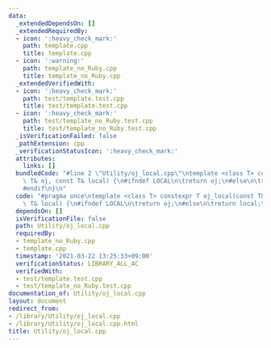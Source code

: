 ```yaml
---
data:
  _extendedDependsOn: []
  _extendedRequiredBy:
  - icon: ':heavy_check_mark:'
    path: template.cpp
    title: template.cpp
  - icon: ':warning:'
    path: template_no_Ruby.cpp
    title: template_no_Ruby.cpp
  _extendedVerifiedWith:
  - icon: ':heavy_check_mark:'
    path: test/template.test.cpp
    title: test/template.test.cpp
  - icon: ':heavy_check_mark:'
    path: test/template_no_Ruby.test.cpp
    title: test/template_no_Ruby.test.cpp
  _isVerificationFailed: false
  _pathExtension: cpp
  _verificationStatusIcon: ':heavy_check_mark:'
  attributes:
    links: []
  bundledCode: "#line 2 \"Utility/oj_local.cpp\"\ntemplate <class T> constexpr T oj_local(const\
    \ T& oj, const T& local) {\n#ifndef LOCAL\n\treturn oj;\n#else\n\treturn local;\n\
    #endif\n}\n"
  code: "#pragma once\ntemplate <class T> constexpr T oj_local(const T& oj, const\
    \ T& local) {\n#ifndef LOCAL\n\treturn oj;\n#else\n\treturn local;\n#endif\n}\n"
  dependsOn: []
  isVerificationFile: false
  path: Utility/oj_local.cpp
  requiredBy:
  - template_no_Ruby.cpp
  - template.cpp
  timestamp: '2021-03-22 13:25:33+09:00'
  verificationStatus: LIBRARY_ALL_AC
  verifiedWith:
  - test/template.test.cpp
  - test/template_no_Ruby.test.cpp
documentation_of: Utility/oj_local.cpp
layout: document
redirect_from:
- /library/Utility/oj_local.cpp
- /library/Utility/oj_local.cpp.html
title: Utility/oj_local.cpp
---
```

